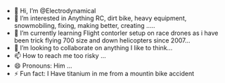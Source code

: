 - 👋 Hi, I’m @Electrodynamical
- 👀 I’m interested in Anything RC, dirt bike, heavy equipment, snowmobiling, fixing, making better, creating  .....
- 🌱 I’m currently learning Flight contorler setup on race drones as i have been trick flying 700 size and down helicopters since 2007...
- 💞️ I’m looking to collaborate on anything I like to think...
- 📫 How to reach me too risky ...
- 😄 Pronouns: Him  ...
- ⚡ Fun fact: I Have titanium in me from a mountin bike accident 

<!---
Electrodynamical/Electrodynamical is a ✨ special ✨ repository because its `README.md` (this file) appears on your GitHub profile.
You can click the Preview link to take a look at your changes.
--->
